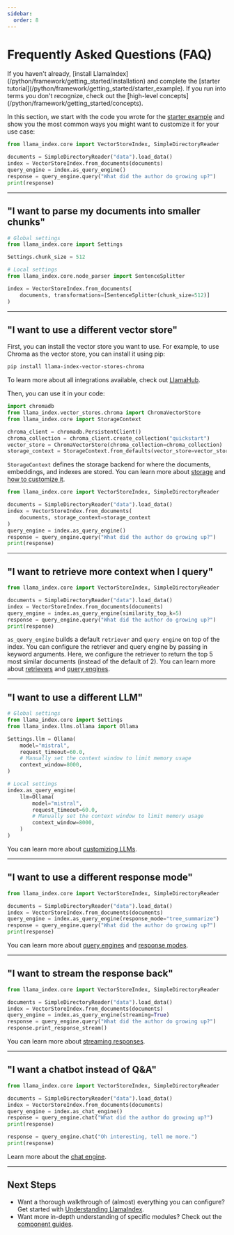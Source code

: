 ```yaml
---
sidebar:
  order: 8
---
```

# Frequently Asked Questions (FAQ)

<Aside type="tip">
If you haven't already, [install LlamaIndex](/python/framework/getting_started/installation) and complete the [starter tutorial](/python/framework/getting_started/starter_example). If you run into terms you don't recognize, check out the [high-level concepts](/python/framework/getting_started/concepts).
</Aside>

In this section, we start with the code you wrote for the [starter example](/python/framework/getting_started/starter_example) and show you the most common ways you might want to customize it for your use case:

```python
from llama_index.core import VectorStoreIndex, SimpleDirectoryReader

documents = SimpleDirectoryReader("data").load_data()
index = VectorStoreIndex.from_documents(documents)
query_engine = index.as_query_engine()
response = query_engine.query("What did the author do growing up?")
print(response)
```

---

## **"I want to parse my documents into smaller chunks"**

```python
# Global settings
from llama_index.core import Settings

Settings.chunk_size = 512

# Local settings
from llama_index.core.node_parser import SentenceSplitter

index = VectorStoreIndex.from_documents(
    documents, transformations=[SentenceSplitter(chunk_size=512)]
)
```

---

## **"I want to use a different vector store"**

First, you can install the vector store you want to use. For example, to use Chroma as the vector store, you can install it using pip:

```bash
pip install llama-index-vector-stores-chroma
```

To learn more about all integrations available, check out [LlamaHub](https://llamahub.ai).

Then, you can use it in your code:

```python
import chromadb
from llama_index.vector_stores.chroma import ChromaVectorStore
from llama_index.core import StorageContext

chroma_client = chromadb.PersistentClient()
chroma_collection = chroma_client.create_collection("quickstart")
vector_store = ChromaVectorStore(chroma_collection=chroma_collection)
storage_context = StorageContext.from_defaults(vector_store=vector_store)
```

`StorageContext` defines the storage backend for where the documents, embeddings, and indexes are stored. You can learn more about [storage](/python/framework/module_guides/storing) and [how to customize it](/python/framework/module_guides/storing/customization).

```python
from llama_index.core import VectorStoreIndex, SimpleDirectoryReader

documents = SimpleDirectoryReader("data").load_data()
index = VectorStoreIndex.from_documents(
    documents, storage_context=storage_context
)
query_engine = index.as_query_engine()
response = query_engine.query("What did the author do growing up?")
print(response)
```

---

## **"I want to retrieve more context when I query"**

```python
from llama_index.core import VectorStoreIndex, SimpleDirectoryReader

documents = SimpleDirectoryReader("data").load_data()
index = VectorStoreIndex.from_documents(documents)
query_engine = index.as_query_engine(similarity_top_k=5)
response = query_engine.query("What did the author do growing up?")
print(response)
```

`as_query_engine` builds a default `retriever` and `query engine` on top of the index. You can configure the retriever and query engine by passing in keyword arguments. Here, we configure the retriever to return the top 5 most similar documents (instead of the default of 2). You can learn more about [retrievers](/python/framework/module_guides/querying/retriever/retrievers) and [query engines](/python/framework/module_guides/querying/retriever).

---

## **"I want to use a different LLM"**

```python
# Global settings
from llama_index.core import Settings
from llama_index.llms.ollama import Ollama

Settings.llm = Ollama(
    model="mistral",
    request_timeout=60.0,
    # Manually set the context window to limit memory usage
    context_window=8000,
)

# Local settings
index.as_query_engine(
    llm=Ollama(
        model="mistral",
        request_timeout=60.0,
        # Manually set the context window to limit memory usage
        context_window=8000,
    )
)
```
You can learn more about [customizing LLMs](/python/framework/module_guides/models/llms).

---

## **"I want to use a different response mode"**

```python
from llama_index.core import VectorStoreIndex, SimpleDirectoryReader

documents = SimpleDirectoryReader("data").load_data()
index = VectorStoreIndex.from_documents(documents)
query_engine = index.as_query_engine(response_mode="tree_summarize")
response = query_engine.query("What did the author do growing up?")
print(response)
```

You can learn more about [query engines](/python/framework/module_guides/querying) and [response modes](/python/framework/module_guides/deploying/query_engine/response_modes).

---

## **"I want to stream the response back"**

```python
from llama_index.core import VectorStoreIndex, SimpleDirectoryReader

documents = SimpleDirectoryReader("data").load_data()
index = VectorStoreIndex.from_documents(documents)
query_engine = index.as_query_engine(streaming=True)
response = query_engine.query("What did the author do growing up?")
response.print_response_stream()
```

You can learn more about [streaming responses](/python/framework/module_guides/deploying/query_engine/streaming).

---

## **"I want a chatbot instead of Q&A"**

```python
from llama_index.core import VectorStoreIndex, SimpleDirectoryReader

documents = SimpleDirectoryReader("data").load_data()
index = VectorStoreIndex.from_documents(documents)
query_engine = index.as_chat_engine()
response = query_engine.chat("What did the author do growing up?")
print(response)

response = query_engine.chat("Oh interesting, tell me more.")
print(response)
```

Learn more about the [chat engine](/python/framework/module_guides/deploying/chat_engines/usage_pattern).

---

## Next Steps

- Want a thorough walkthrough of (almost) everything you can configure? Get started with [Understanding LlamaIndex](/python/framework/understanding).
- Want more in-depth understanding of specific modules? Check out the [component guides](/python/framework/module_guides).
